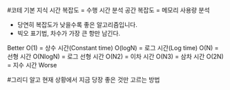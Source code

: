 #코테 기본 지식
시간 복잡도 = 수행 시간 분석
공간 복잡도 = 메모리 사용량 분석

- 당연히 복잡도가 낮을수록 좋은 알고리즘입니다. 
- 빅오 표기법, 차수가 가장 큰 항만 남긴다.

Better
O(1) = 상수 시간(Constant time)
O(logN) = 로그 시간(Log time)
O(N) = 선형 시간
O(NlogN) = 로그 선형 시간
O(N2) = 이차 시간
O(N3) = 삼차 시간
O(2N) = 지수 시간
Worse

#그리디 알고
현재 상황에서 지금 당장 좋은 것만 고르는 방법

 